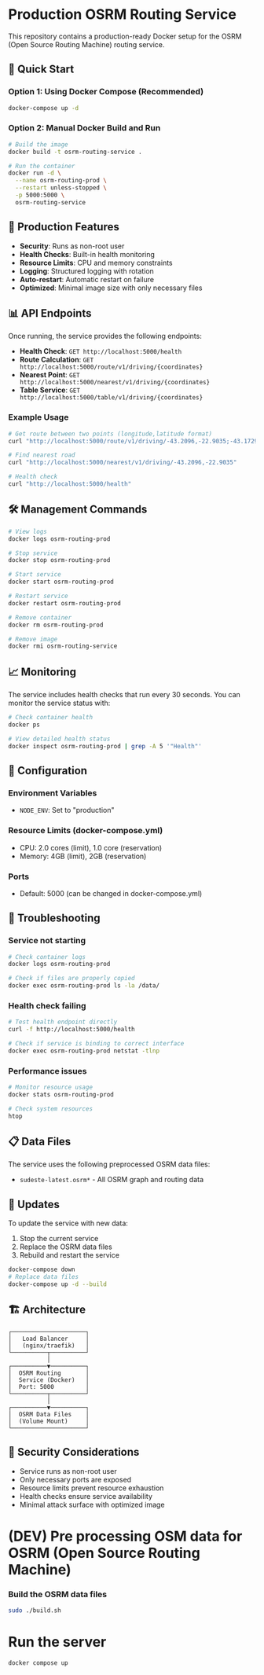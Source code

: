 # Production OSRM Routing Service

This repository contains a production-ready Docker setup for the OSRM (Open Source Routing Machine) routing service.

## 🚀 Quick Start

### Option 1: Using Docker Compose (Recommended)
```bash
docker-compose up -d
```

### Option 2: Manual Docker Build and Run
```bash
# Build the image
docker build -t osrm-routing-service .

# Run the container
docker run -d \
  --name osrm-routing-prod \
  --restart unless-stopped \
  -p 5000:5000 \
  osrm-routing-service
```

## 🔧 Production Features

- **Security**: Runs as non-root user
- **Health Checks**: Built-in health monitoring
- **Resource Limits**: CPU and memory constraints
- **Logging**: Structured logging with rotation
- **Auto-restart**: Automatic restart on failure
- **Optimized**: Minimal image size with only necessary files

## 📊 API Endpoints

Once running, the service provides the following endpoints:

- **Health Check**: `GET http://localhost:5000/health`
- **Route Calculation**: `GET http://localhost:5000/route/v1/driving/{coordinates}`
- **Nearest Point**: `GET http://localhost:5000/nearest/v1/driving/{coordinates}`
- **Table Service**: `GET http://localhost:5000/table/v1/driving/{coordinates}`

### Example Usage
```bash
# Get route between two points (longitude,latitude format)
curl "http://localhost:5000/route/v1/driving/-43.2096,-22.9035;-43.1729,-22.9068?overview=full&geometries=geojson"

# Find nearest road
curl "http://localhost:5000/nearest/v1/driving/-43.2096,-22.9035"

# Health check
curl "http://localhost:5000/health"
```

## 🛠️ Management Commands

```bash
# View logs
docker logs osrm-routing-prod

# Stop service
docker stop osrm-routing-prod

# Start service
docker start osrm-routing-prod

# Restart service
docker restart osrm-routing-prod

# Remove container
docker rm osrm-routing-prod

# Remove image
docker rmi osrm-routing-service
```

## 📈 Monitoring

The service includes health checks that run every 30 seconds. You can monitor the service status with:

```bash
# Check container health
docker ps

# View detailed health status
docker inspect osrm-routing-prod | grep -A 5 '"Health"'
```

## 🔧 Configuration

### Environment Variables
- `NODE_ENV`: Set to "production"

### Resource Limits (docker-compose.yml)
- CPU: 2.0 cores (limit), 1.0 core (reservation)
- Memory: 4GB (limit), 2GB (reservation)

### Ports
- Default: 5000 (can be changed in docker-compose.yml)

## 🐛 Troubleshooting

### Service not starting
```bash
# Check container logs
docker logs osrm-routing-prod

# Check if files are properly copied
docker exec osrm-routing-prod ls -la /data/
```

### Health check failing
```bash
# Test health endpoint directly
curl -f http://localhost:5000/health

# Check if service is binding to correct interface
docker exec osrm-routing-prod netstat -tlnp
```

### Performance issues
```bash
# Monitor resource usage
docker stats osrm-routing-prod

# Check system resources
htop
```

## 📋 Data Files

The service uses the following preprocessed OSRM data files:
- `sudeste-latest.osrm*` - All OSRM graph and routing data

## 🔄 Updates

To update the service with new data:

1. Stop the current service
2. Replace the OSRM data files
3. Rebuild and restart the service

```bash
docker-compose down
# Replace data files
docker-compose up -d --build
```

## 🏗️ Architecture

```
┌─────────────────────┐
│   Load Balancer     │
│   (nginx/traefik)   │
└──────────┬──────────┘
           │
┌──────────▼──────────┐
│  OSRM Routing       │
│  Service (Docker)   │
│  Port: 5000         │
└──────────┬──────────┘
           │
┌──────────▼──────────┐
│  OSRM Data Files    │
│  (Volume Mount)     │
└─────────────────────┘
```

## 🔐 Security Considerations

- Service runs as non-root user
- Only necessary ports are exposed
- Resource limits prevent resource exhaustion
- Health checks ensure service availability
- Minimal attack surface with optimized image


# (DEV) Pre processing OSM data for OSRM (Open Source Routing Machine)

### Build the OSRM data files

```sh
sudo ./build.sh
```

# Run the server

```sh
docker compose up
```

